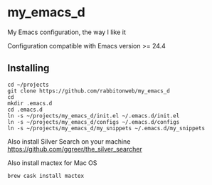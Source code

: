 # my_emacs_d

My Emacs configuration, the way I like it

Configuration compatible with Emacs version >= 24.4

## Installing

```
cd ~/projects
git clone https://github.com/rabbitonweb/my_emacs_d
cd 
mkdir .emacs.d
cd .emacs.d
ln -s ~/projects/my_emacs_d/init.el ~/.emacs.d/init.el
ln -s ~/projects/my_emacs_d/configs ~/.emacs.d/configs
ln -s ~/projects/my_emacs_d/my_snippets ~/.emacs.d/my_snippets
```

Also install Silver Search on your machine https://github.com/ggreer/the_silver_searcher

Also install mactex for Mac OS

```
brew cask install mactex
```
